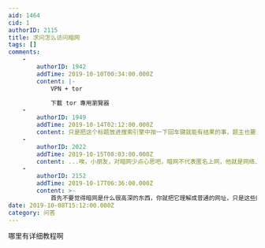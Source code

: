 ```yaml
---
aid: 1464
cid: 1
authorID: 2115
title: 求问怎么访问暗网
tags: []
comments:
    -
        authorID: 1942
        addTime: 2019-10-10T00:34:00.000Z
        content: |-
            VPN + tor

            下載 tor 專用瀏覽器
    -
        authorID: 1949
        addTime: 2019-10-14T02:12:00.000Z
        content: 只是把这个标题放进搜索引擎中按一下回车键就能有结果的事，题主也要发个贴？
    -
        authorID: 2022
        addTime: 2019-10-15T08:03:00.000Z
        content: ...唉，小朋友，对暗网少点心思吧，暗网不代表匿名上网，他就是网络上匿名的有害信息，需要绝对避开阳光而已。毒品、枪支、等等，这样的东西
    -
        authorID: 2152
        addTime: 2019-10-17T06:36:00.000Z
        content: >-
            首先不要觉得暗网是什么很高深的东西，你就把它理解成普通的网址，只是这些网址无法在正常的搜索引擎搜索到，其次访问暗网最重要的是你要有网址的来源，暗网的网址不像www.baidu.com这些网址一样清晰可见，所以没有网址，访问暗网也毫无意义。最后说一句，暗网少接触，里面涉及的东西都是比较黑暗的
date: 2019-10-08T15:12:00.000Z
category: 问答
---
```


哪里有详细教程啊
